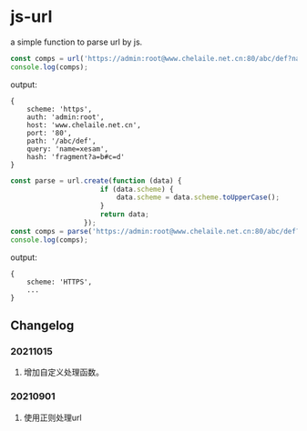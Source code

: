 # js-url

a simple function to parse url by js.

```javascript
const comps = url('https://admin:root@www.chelaile.net.cn:80/abc/def?name=xesam#fragment?a=b#c=d')
console.log(comps);
```
output:
```json5
{
    scheme: 'https',
    auth: 'admin:root',
    host: 'www.chelaile.net.cn',
    port: '80',
    path: '/abc/def',
    query: 'name=xesam',
    hash: 'fragment?a=b#c=d'
}
```

```javascript
const parse = url.create(function (data) {
                      if (data.scheme) {
                          data.scheme = data.scheme.toUpperCase();
                      }
                      return data;
                  });
const comps = parse('https://admin:root@www.chelaile.net.cn:80/abc/def?name=xesam#fragment?a=b#c=d')
console.log(comps);
```
output:
```json5
{
    scheme: 'HTTPS',
    ...
}
```
## Changelog

### 20211015

1. 增加自定义处理函数。

### 20210901

1. 使用正则处理url